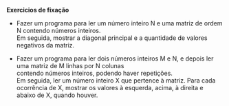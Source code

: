 **Exercicios de fixação**  
  
* Fazer um programa para ler um número inteiro N e uma matriz de ordem N contendo números inteiros.  
Em seguida, mostrar a diagonal principal e a quantidade de valores negativos da matriz.  
  
* Fazer um programa para ler dois números inteiros M e N, e depois ler uma matriz de M linhas por N colunas  
contendo números inteiros, podendo haver repetições.  
Em seguida, ler um número inteiro X que pertence à matriz.
Para cada ocorrência de X, mostrar os valores à esquerda, acima, à direita e abaixo de X, quando houver.